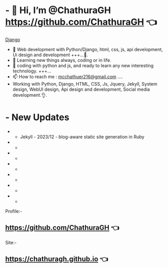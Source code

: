 # - 👋 Hi, I’m @ChathuraGH https://github.com/ChathuraGH 👈


[Django](https://img.shields.io/badge/Django-092E20.svg?style=for-the-badge&logo=Django&logoColor=white)

- 👀 Web development with Python/Django, html, css, js, api development, Ui design and development +++...💓. 
- 🌱 Learning new things always, coding or in life. 
- 💞️ coding with python and js, and ready to learn any new interesting technology. +++...
- 📫 How to reach me : mcchathuer216@gmail.com ....
- Working with Python, Django, HTML, CSS, Js, Jquery, Jekyll, System design, WebUI design, Api design and development, Social media development.👌. 

# - New Updates
- - Jekyll - 2023/12 - blog-aware static site generation in Ruby
- -
- -
- -
- -
- -
- -


Profile:-
## https://github.com/ChathuraGH 👈
Site:-
## https://chathuragh.github.io 👈



<!---
ChathuraGH/ChathuraGH is a ✨ special ✨ repository because its `README.md` (this file) appears on your GitHub profile.
You can click the Preview link to take a look at your changes.
--->
